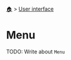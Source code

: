 <!--startTocHeader-->
[🏠](../README.md) > [User interface](README.md)
# Menu
<!--endTocHeader-->

TODO: Write about `Menu`

<!--startTocSubTopic-->
<!--endTocSubTopic-->
